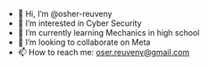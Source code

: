 - 👋 Hi, I’m @osher-reuveny
- 👀 I’m interested in Cyber Security
- 🌱 I’m currently learning Mechanics in high school
- 💞️ I’m looking to collaborate on Meta
- 📫 How to reach me: oser.reuveny@gmail.com

<!---
osher-reuveny/osher-reuveny is a ✨ special ✨ repository because its `README.md` (this file) appears on your GitHub profile.
You can click the Preview link to take a look at your changes.
--->
